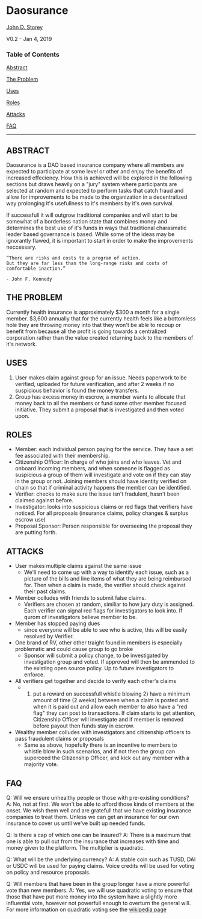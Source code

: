 # Daosurance

[John D. Storey](mailto:johndangerstorey@gmail.com)

V0.2 - Jan 4, 2019

### Table of Contents

[Abstract](#abstract)

[The Problem](#the-problem)

[Uses](#uses)

[Roles](#roles)

[Attacks](#attacks)

[FAQ](#faq)

---

## ABSTRACT

Daosurance is a DAO based insurance company where all members are expected to participate at some level or other and enjoy the benefits of increased effeciency.  How this is achieved will be explored in the following sections but draws heavily on a "jury" system where participants are selected at random and expected to perform tasks that catch fraud and allow for improvements to be made to the organization in a decentralized way prolonging it's usefullness to it's members by it's own survival. 

If successfull it will outgrow traditional companies and will start to be somewhat of a borderless nation state that combines money and determines the best use of it's funds in ways that traditional charasmatic leader based governance is based.  While some of the ideas may be ignorantly flawed, it is important to start in order to make the improvements neccessary.

    “There are risks and costs to a program of action. 
    But they are far less than the long-range risks and costs of comfortable inaction.” 
    
    - John F. Kennedy

## THE PROBLEM

Currently health insurance is approximately $300 a month for a single member.  $3,600 annually that for the currently health feels like a bottomless hole they are throwing money into that they won't be able to recoup or benefit from because all the profit is going towards a centralized corporation rather than the value created returning back to the members of it's network.

## USES

1. User makes claim against group for an issue.  Needs paperwork to be verified, uploaded for future verification, and after 2 weeks if no suspicious behavior is found the money transfers.
2. Group has excess money in escrow, a member wants to allocate that money back to all the members or fund some other member focused initiative.  They submit a proposal that is investigated and then voted upon.

## ROLES

* Member: each individual person paying for the service.  They have a set fee associated with their membership.
* Citizenship Officer: In charge of who joins and who leaves.  Vet and onboard incoming members, and when someone is flagged as suspicious a group of them will investigate and vote on if they can stay in the group or not.  Joining members should have identity verified on chain so that if criminal activity happens the member can be identified.
* Verifier: checks to make sure the issue isn't fradulent, hasn't been claimed against before.
* Investigator: looks into suspicious claims or red flags that verifiers have noticed.  For all proposals (insurance claims, policy changes & surplus escrow use)
* Proposal Sponsor: Person responsible for overseeing the proposal they are putting forth.

## ATTACKS

* User makes multiple claims against the same issue
  - We'll need to come up with a way to identify each issue, such as a picture of the bills and line items of what they are being reimbursed for.  Then when a claim is made, the verifier should check against their past claims.
* Member colludes with friends to submit false claims.
  - Verifiers are chosen at random, similiar to how jury duty is assigned.  Each verifier can signal red flags for investigators to look into.  If qurom of investigators believe member to be.
* Member has stopped paying dues
  - since everyone will be able to see who is active, this will be easily resolved by Verifier.
* One brand of RV, other other traight found in members is especially problematic and could cause group to go broke
  - Sponsor will submit a policy change, to be investigated by investigation group and voted.  If approved will then be ammended to the existing open source policy.  Up to future investigators to enforce.
* All verifiers get together and decide to verify each other's claims
  - 1) put a reward on successfull whistle blowing 2) have a minimum amount of time (2 weeks) between when a claim is posted and when it is paid out and allow each member to also have a "red flag" they can post to transactions.  If claim starts to get attention, Citizenship Officer will investigate and if member is removed before payout then funds stay in escrow.
* Wealthy member colludes with investigators and citizenship officers to pass fraudulent claims or proposals
  - Same as above, hopefully there is an incentive to members to whistle blow in such scenarios, and if not then the group can superceed the Citizenship Officer, and kick out any member with a majority vote.

## FAQ

Q:  Will we ensure unhealthy people or those with pre-existing conditions?
A:  No, not at first.  We won't be able to afford those kinds of members at the onset.  We wish them well and are gratefull that we have existing insurance companies to treat them. Unless we can get an insurance for our own insurance to cover us until we've built up needed funds. 

Q:  Is there a cap of which one can be insured?
A:  There is a maximum that one is able to pull out from the insurance that increases with time and money given to the platform.  The multiplier is quadratic.

Q:  What will be the underlying currency?
A:  A stable coin such as TUSD, DAI or USDC will be used for paying claims.  Voice credits will be used for voting on policy and resource proposals.

Q:  Will members that have been in the group longer have a more powerful vote than new members.
A:  Yes, we will use quadratic voting to ensure that those that have put more money into the system have a slightly more influential vote, however not powerfull enough to overturn the general will.  For more information on quadratic voting see the [wikipedia page](https://en.wikipedia.org/wiki/Quadratic_voting)
